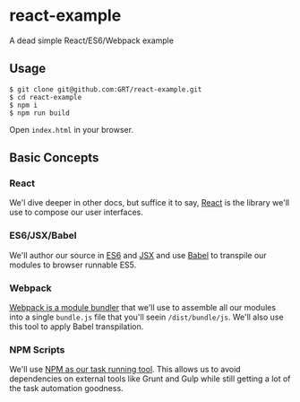 # react-example
A dead simple React/ES6/Webpack example

## Usage

```
$ git clone git@github.com:GRT/react-example.git
$ cd react-example
$ npm i
$ npm run build
```
Open `index.html` in your browser.

## Basic Concepts

### React
We'l dive deeper in other docs, but suffice it to say, [React](https://facebook.github.io/react/) is the library we'll use to compose our user interfaces.

### ES6/JSX/Babel
We'll author our source in [ES6](https://nodejs.org/en/docs/es6/) and [JSX](https://facebook.github.io/react/docs/jsx-in-depth.html) and use [Babel](https://babeljs.io/) to transpile our modules to browser runnable ES5.

### Webpack
[Webpack is a module bundler](https://webpack.github.io/) that we'll use to assemble all our modules into a single `bundle.js` file that you'll seein `/dist/bundle/js`.
We'll also use this tool to apply Babel transpilation.

### NPM Scripts
We'll use [NPM as our task running tool](https://docs.npmjs.com/misc/scripts).  This allows us to avoid dependencies on external tools like Grunt and Gulp while still getting a lot of the task automation goodness. 
